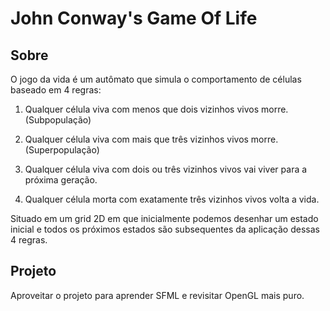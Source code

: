 # John Conway's Game Of Life

## Sobre
O jogo da vida é um autômato que simula o comportamento de células baseado em 4 regras:
1. Qualquer célula viva com menos que dois vizinhos vivos morre. (Subpopulação)

2. Qualquer célula viva com mais que três vizinhos vivos morre. (Superpopulação)

3. Qualquer célula viva com dois ou três vizinhos vivos vai viver para a próxima geração.

4. Qualquer célula morta com exatamente três vizinhos vivos volta a vida.

Situado em um grid 2D em que inicialmente podemos desenhar um estado inicial e todos
os próximos estados são subsequentes da aplicação dessas 4 regras.

## Projeto

Aproveitar o projeto para aprender SFML e revisitar OpenGL mais puro.
